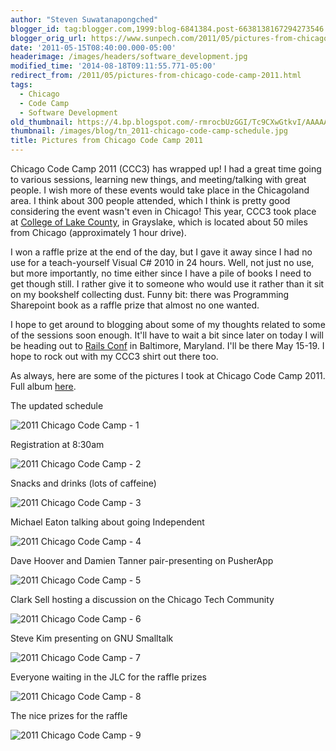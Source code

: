 ```yaml
---
author: "Steven Suwatanapongched"
blogger_id: tag:blogger.com,1999:blog-6841384.post-6638138167294273546
blogger_orig_url: https://www.sunpech.com/2011/05/pictures-from-chicago-code-camp-2011.html
date: '2011-05-15T08:40:00.000-05:00'
headerimage: /images/headers/software_development.jpg
modified_time: '2014-08-18T09:11:55.771-05:00'
redirect_from: /2011/05/pictures-from-chicago-code-camp-2011.html
tags:
  - Chicago
  - Code Camp
  - Software Development
old_thumbnail: https://4.bp.blogspot.com/-rmrocbUzGGI/Tc9CXwGtkvI/AAAAAAAAnxQ/FCmoXpNe_bM/s800/2011-05-14+at+08-29-25.jpg
thumbnail: /images/blog/tn_2011-chicago-code-camp-schedule.jpg
title: Pictures from Chicago Code Camp 2011
---
```



Chicago Code Camp 2011 (CCC3) has wrapped up! I had a great time going to various sessions, learning new things, and meeting/talking with great people. I wish more of these events would take place in the Chicagoland area. I think about 300 people attended, which I think is pretty good considering the event wasn't even in Chicago! This year, CCC3 took place at [College of Lake County](https://www.clcillinois.edu/), in Grayslake, which is located about 50 miles from Chicago (approximately 1 hour drive).

I won a raffle prize at the end of the day, but I gave it away since I had no use for a teach-yourself Visual C# 2010 in 24 hours. Well, not just no use, but more importantly, no time either since I have a pile of books I need to get though still. I rather give it to someone who would use it rather than it sit on my bookshelf collecting dust. Funny bit: there was Programming Sharepoint book as a raffle prize that almost no one wanted.


I hope to get around to blogging about some of my thoughts related to some of the sessions soon enough. It'll have to wait a bit since later on today I will be heading out to [Rails Conf](https://www.railsconf.com/) in Baltimore, Maryland. I'll be there May 15-19. I hope to rock out with my CCC3 shirt out there too.

As always, here are some of the pictures I took at Chicago Code Camp 2011. Full album [here](https://photos.app.goo.gl/ThecASqWMWxS3XrB7).

The updated schedule

![2011 Chicago Code Camp - 1](/images/blog/2011-05-14-at-08-29-25.jpg)

Registration at 8:30am

![2011 Chicago Code Camp - 2](/images/blog/2011-05-14-at-08-30-07.jpg)

Snacks and drinks (lots of caffeine)

![2011 Chicago Code Camp - 3](/images/blog/2011-05-14-at-08-31-02.jpg)

Michael Eaton talking about going Independent

![2011 Chicago Code Camp - 4](/images/blog/IMG_20110514_092811.jpg)

Dave Hoover and Damien Tanner pair-presenting on PusherApp

![2011 Chicago Code Camp - 5](/images/blog/2011-05-14-at-12-44-57.jpg)

Clark Sell hosting a discussion on the Chicago Tech Community

![2011 Chicago Code Camp - 6](/images/blog/2011-05-14-at-14-04-22.jpg)

Steve Kim presenting on GNU Smalltalk

![2011 Chicago Code Camp - 7](/images/blog/IMG_20110514_150149.jpg)

Everyone waiting in the JLC for the raffle prizes

![2011 Chicago Code Camp - 8](/images/blog/2011-05-14-at-16-15-31.jpg)

The nice prizes for the raffle

![2011 Chicago Code Camp - 9](/images/blog/2011-05-14-at-16-33-45.jpg)